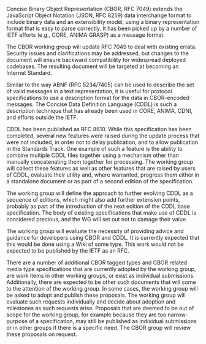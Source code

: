 Concise Binary Object Representation (CBOR, RFC 7049) extends the JavaScript
Object Notation (JSON, RFC 8259) data interchange format to include binary
data and an extensibility model, using a binary representation format that
is easy to parse correctly. It has been picked up by a number of IETF
efforts (e.g., CORE, ANIMA GRASP) as a message format.

The CBOR working group will update RFC 7049 to deal with existing errata.
Security issues and clarifications may be addressed, but changes to the document
will ensure backward compatibility for widespread deployed codebases. The
resulting document will be targeted at becoming an Internet Standard.

Similar to the way ABNF (RFC 5234/7405) can be used to describe the set of
valid messages in a text representation, it is useful for protocol
specifications to use a description format for the data in CBOR-encoded
messages. The Concise Data Definition Language (CDDL) is such a description
technique that has already been used in CORE, ANIMA, CDNI, and efforts
outside the IETF.

CDDL has been published as RFC 8610. While this specification has been
completed, several new features were raised during the update process that
were not included, in order not to delay publication, and to allow
publication in the Standards Track. One example of such a feature is the
ability to combine multiple CDDL files together using a mechanism other than
manually concatenating them together for processing. The working group will
collect these features as well as other features that are raised by users of
CDDL, evaluate their utility and, where warranted, progress them either in a
standalone document or as part of a second edition of the specification.

The working group will define the approach to further evolving CDDL as a
sequence of editions, which might also add further extension points,
probably as part of the introduction of the next edition of the CDDL base
specification. The body of existing specifications that make use of CDDL is
considered precious, and the WG will set out not to damage their value.

The working group will evaluate the necessity of providing advice and
guidance for developers using CBOR and CDDL. It is currently expected that
this would be done using a Wiki of some type. This work would not be
expected to be published by the IETF as an RFC.

There are a number of additional CBOR tagged types and CBOR related media
type specifications that are currently adopted by the working group,
are work items in other working groups, or exist as individual
submissions. Additionally, there are expected to be other such documents
that will come to the attention of the working group. In some cases, the
working group will be asked to adopt and publish these proposals.
The working group will evaluate such requests individually and decide about
adoption and milestones as such requests arise. Proposals that are deemed to be out
of scope for the working group, for example because they are too narrow-purpose
of a specification, may still be published as individual submissions or in
other groups if there is a specific need. The CBOR group will review these
proposals on request.
